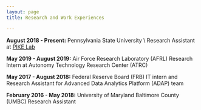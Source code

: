 ```yaml
---
layout: page
title: Research and Work Experiences  

---
```


**August 2018 - Present:** Pennsylvania State University \\
Research Assistant at [PIKE Lab](http://pike.psu.edu/)

**May 2019 - August 2019:** Air Force Research Laboratory (AFRL)
Research Intern at Autonomy Technology Research Center (ATRC)

**May 2017 - August 2018:** Federal Reserve Board (FRB)
IT intern and Research Assistant for Advanced Data Analytics Platform (ADAP) team

**February 2016 - May 2018:** University of Maryland Baltimore County (UMBC)
Research Assistant 

